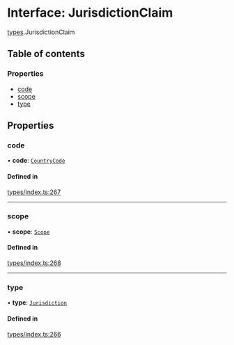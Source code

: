# Interface: JurisdictionClaim

[types](../wiki/types).JurisdictionClaim

## Table of contents

### Properties

- [code](../wiki/types.JurisdictionClaim#code)
- [scope](../wiki/types.JurisdictionClaim#scope)
- [type](../wiki/types.JurisdictionClaim#type)

## Properties

### code

• **code**: [`CountryCode`](../wiki/generated.types.CountryCode)

#### Defined in

[types/index.ts:267](https://github.com/PolymeshAssociation/polymesh-sdk/blob/95e180d2/src/types/index.ts#L267)

___

### scope

• **scope**: [`Scope`](../wiki/types.Scope)

#### Defined in

[types/index.ts:268](https://github.com/PolymeshAssociation/polymesh-sdk/blob/95e180d2/src/types/index.ts#L268)

___

### type

• **type**: [`Jurisdiction`](../wiki/types.ClaimType#jurisdiction)

#### Defined in

[types/index.ts:266](https://github.com/PolymeshAssociation/polymesh-sdk/blob/95e180d2/src/types/index.ts#L266)
